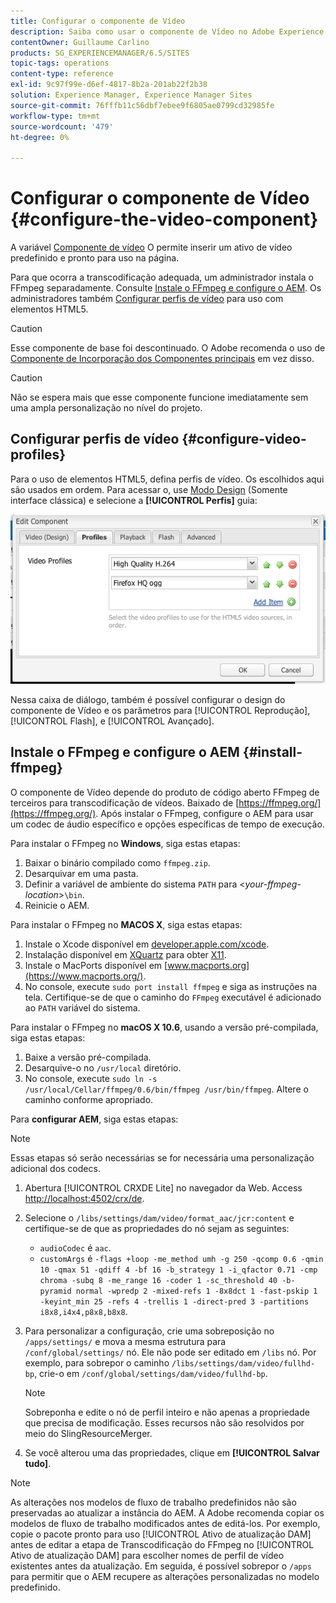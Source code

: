 ```yaml
---
title: Configurar o componente de Vídeo
description: Saiba como usar o componente de Vídeo no Adobe Experience Manager para colocar um ativo de vídeo predefinido e pronto para uso na sua página.
contentOwner: Guillaume Carlino
products: SG_EXPERIENCEMANAGER/6.5/SITES
topic-tags: operations
content-type: reference
exl-id: 9c97f99e-d6ef-4817-8b2a-201ab22f2b38
solution: Experience Manager, Experience Manager Sites
source-git-commit: 76fffb11c56dbf7ebee9f6805ae0799cd32985fe
workflow-type: tm+mt
source-wordcount: '479'
ht-degree: 0%

---
```


# Configurar o componente de Vídeo {#configure-the-video-component}

A variável [Componente de vídeo](/help/sites-authoring/default-components-foundation.md#video) O permite inserir um ativo de vídeo predefinido e pronto para uso na página.

Para que ocorra a transcodificação adequada, um administrador instala o FFmpeg separadamente. Consulte [Instale o FFmpeg e configure o AEM](#install-ffmpeg). Os administradores também [Configurar perfis de vídeo](#configure-video-profiles) para uso com elementos HTML5.

>[!CAUTION]
>
>Esse componente de base foi descontinuado. O Adobe recomenda o uso de [Componente de Incorporação dos Componentes principais](https://experienceleague.adobe.com/docs/experience-manager-core-components/using/wcm-components/embed.html) em vez disso.

>[!CAUTION]
>
>Não se espera mais que esse componente funcione imediatamente sem uma ampla personalização no nível do projeto.

## Configurar perfis de vídeo {#configure-video-profiles}

Para o uso de elementos HTML5, defina perfis de vídeo. Os escolhidos aqui são usados em ordem. Para acessar o, use [Modo Design](/help/sites-authoring/default-components-designmode.md) (Somente interface clássica) e selecione a **[!UICONTROL Perfis]** guia:

![chlimage_1-317](assets/chlimage_1-317.png)

Nessa caixa de diálogo, também é possível configurar o design do componente de Vídeo e os parâmetros para [!UICONTROL Reprodução], [!UICONTROL Flash], e [!UICONTROL Avançado].

## Instale o FFmpeg e configure o AEM {#install-ffmpeg}

O componente de Vídeo depende do produto de código aberto FFmpeg de terceiros para transcodificação de vídeos. Baixado de [https://ffmpeg.org/](https://ffmpeg.org/). Após instalar o FFmpeg, configure o AEM para usar um codec de áudio específico e opções específicas de tempo de execução.

Para instalar o FFmpeg no **Windows**, siga estas etapas:

1. Baixar o binário compilado como `ffmpeg.zip`.
1. Desarquivar em uma pasta.
1. Definir a variável de ambiente do sistema `PATH` para &lt;*your-ffmpeg-location*>`\bin`.
1. Reinicie o AEM.

Para instalar o FFmpeg no **MACOS X**, siga estas etapas:

1. Instale o Xcode disponível em [developer.apple.com/xcode](https://developer.apple.com/xcode/).
1. Instalação disponível em [XQuartz](https://www.xquartz.org) para obter [X11](https://support.apple.com/en-us/100724).
1. Instale o MacPorts disponível em [www.macports.org](https://www.macports.org/).
1. No console, execute `sudo port install ffmpeg` e siga as instruções na tela. Certifique-se de que o caminho do `FFmpeg` executável é adicionado ao `PATH` variável do sistema.

Para instalar o FFmpeg no **macOS X 10.6**, usando a versão pré-compilada, siga estas etapas:

1. Baixe a versão pré-compilada.
1. Desarquive-o no `/usr/local` diretório.
1. No console, execute `sudo ln -s /usr/local/Cellar/ffmpeg/0.6/bin/ffmpeg /usr/bin/ffmpeg`. Altere o caminho conforme apropriado.

Para **configurar AEM**, siga estas etapas:

>[!NOTE]
>
>Essas etapas só serão necessárias se for necessária uma personalização adicional dos codecs.

1. Abertura [!UICONTROL CRXDE Lite] no navegador da Web. Access [http://localhost:4502/crx/de](http://localhost:4502/crx/de).
2. Selecione o `/libs/settings/dam/video/format_aac/jcr:content` e certifique-se de que as propriedades do nó sejam as seguintes:

   * `audioCodec` é `aac`.
   * `customArgs` é `-flags +loop -me_method umh -g 250 -qcomp 0.6 -qmin 10 -qmax 51 -qdiff 4 -bf 16 -b_strategy 1 -i_qfactor 0.71 -cmp chroma -subq 8 -me_range 16 -coder 1 -sc_threshold 40 -b-pyramid normal -wpredp 2 -mixed-refs 1 -8x8dct 1 -fast-pskip 1 -keyint_min 25 -refs 4 -trellis 1 -direct-pred 3 -partitions i8x8,i4x4,p8x8,b8x8`.

3. Para personalizar a configuração, crie uma sobreposição no `/apps/settings/` e mova a mesma estrutura para `/conf/global/settings/` nó. Ele não pode ser editado em `/libs` nó. Por exemplo, para sobrepor o caminho `/libs/settings/dam/video/fullhd-bp`, crie-o em `/conf/global/settings/dam/video/fullhd-bp`.

   >[!NOTE]
   >
   >Sobreponha e edite o nó de perfil inteiro e não apenas a propriedade que precisa de modificação. Esses recursos não são resolvidos por meio do SlingResourceMerger.

4. Se você alterou uma das propriedades, clique em **[!UICONTROL Salvar tudo]**.

>[!NOTE]
>
>As alterações nos modelos de fluxo de trabalho predefinidos não são preservadas ao atualizar a instância do AEM. A Adobe recomenda copiar os modelos de fluxo de trabalho modificados antes de editá-los. Por exemplo, copie o pacote pronto para uso [!UICONTROL Ativo de atualização DAM] antes de editar a etapa de Transcodificação do FFmpeg no [!UICONTROL Ativo de atualização DAM] para escolher nomes de perfil de vídeo existentes antes da atualização. Em seguida, é possível sobrepor o `/apps` para permitir que o AEM recupere as alterações personalizadas no modelo predefinido.
